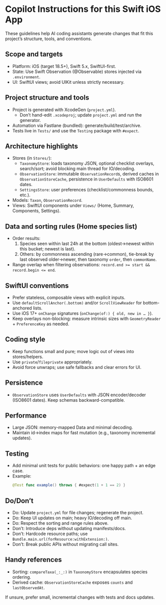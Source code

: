 # Copilot Instructions for this Swift iOS App

These guidelines help AI coding assistants generate changes that fit this project’s structure, tools, and conventions.

## Scope and targets
- Platform: iOS (target 18.5+), Swift 5.x, SwiftUI-first.
- State: Use Swift Observation (@Observable) stores injected via `.environment`.
- UI: SwiftUI views; avoid UIKit unless strictly necessary.

## Project structure and tools
- Project is generated with XcodeGen (`project.yml`).
  - Don’t hand-edit `.xcodeproj`; update `project.yml` and run the generator.
- Automation via Fastlane (bundled): generate/build/test/archive.
- Tests live in `Tests/` and use the `Testing` package with `#expect`.

## Architecture highlights
- Stores (in `Stores/`):
  - `TaxonomyStore`: loads taxonomy JSON, optional checklist overlays, search/sort; avoid blocking main thread for IO/decoding.
  - `ObservationStore`: immutable `ObservationRecord`s, derived caches in `ObservationStoreCache`, persistence in `UserDefaults` with ISO8601 dates.
  - `SettingsStore`: user preferences (checklist/commonness bounds, etc.).
- Models: `Taxon`, `ObservationRecord`.
- Views: SwiftUI components under `Views/` (Home, Summary, Components, Settings).

## Data and sorting rules (Home species list)
- Order results:
  1) Species seen within last 24h at the bottom (oldest→newest within this bucket; newest is last).
  2) Others: by commonness ascending (rare→common), tie-break by last observed older→newer, then taxonomy `order`, then `commonName`.
- Range overlap when filtering observations: `record.end >= start && record.begin <= end`.

## SwiftUI conventions
- Prefer stateless, composable views with explicit inputs.
- Use `defaultScrollAnchor(.bottom)` and/or `ScrollViewReader` for bottom-anchored lists.
- Use iOS 17+ `onChange` signatures (`onChange(of:) { old, new in … }`).
- Keep overlays non-blocking: measure intrinsic sizes with `GeometryReader` + `PreferenceKey` as needed.

## Coding style
- Keep functions small and pure; move logic out of views into stores/helpers.
- Use `private`/`fileprivate` appropriately.
- Avoid force unwraps; use safe fallbacks and clear errors for UI.

## Persistence
- `ObservationStore` uses `UserDefaults` with JSON encoder/decoder (ISO8601 dates). Keep schemas backward-compatible.

## Performance
- Large JSON: memory-mapped Data and minimal decoding.
- Maintain id→index maps for fast mutation (e.g., taxonomy incremental updates).

## Testing
- Add minimal unit tests for public behaviors: one happy path + an edge case.
- Example:
  ```swift
  @Test func example() throws { #expect(1 + 1 == 2) }
  ```

## Do/Don’t
- Do: Update `project.yml` for file changes; regenerate the project.
- Do: Keep UI updates on main; heavy IO/decoding off main.
- Do: Respect the sorting and range rules above.
- Don’t: Introduce deps without updating manifests/docs.
- Don’t: Hardcode resource paths; use `Bundle.main.url(forResource:withExtension:)`.
- Don’t: Break public APIs without migrating call sites.

## Handy references
- Sorting: `compareTaxa(_:_:)` in `TaxonomyStore` encapsulates species ordering.
- Derived cache: `ObservationStoreCache` exposes `counts` and `lastObservedAt`.

If unsure, prefer small, incremental changes with tests and docs updates.
